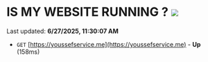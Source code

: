 # IS MY WEBSITE RUNNING ? [![](https://img.shields.io/static/v1?label=Sponsor&message=%E2%9D%A4&logo=GitHub&color=%23fe8e86)](https://github.com/sponsors/Youssef-Lehmam)

Last updated: **6/27/2025, 11:30:07 AM**

- `GET` [https://youssefservice.me](https://youssefservice.me) - **Up** (158ms)
